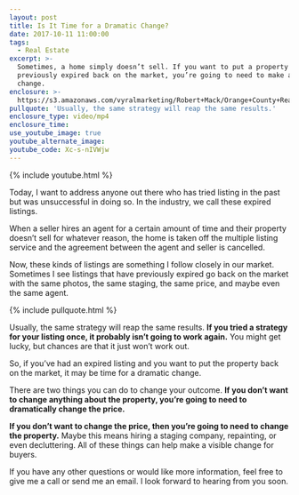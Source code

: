 ```yaml
---
layout: post
title: Is It Time for a Dramatic Change?
date: 2017-10-11 11:00:00
tags:
  - Real Estate
excerpt: >-
  Sometimes, a home simply doesn’t sell. If you want to put a property that
  previously expired back on the market, you’re going to need to make a dramatic
  change.
enclosure: >-
  https://s3.amazonaws.com/vyralmarketing/Robert+Mack/Orange+County+Real+Estate+Agent+Time+to+make+some+big+changes.mp4
pullquote: 'Usually, the same strategy will reap the same results.'
enclosure_type: video/mp4
enclosure_time:
use_youtube_image: true
youtube_alternate_image:
youtube_code: Xc-s-nIVWjw
---
```


{% include youtube.html %}

Today, I want to address anyone out there who has tried listing in the past but was unsuccessful in doing so. In the industry, we call these expired listings.&nbsp;

When a seller hires an agent for a certain amount of time and their property doesn’t sell for whatever reason, the home is taken off the multiple listing service and the agreement between the agent and seller is cancelled.&nbsp;

Now, these kinds of listings are something I follow closely in our market. Sometimes I see listings that have previously expired go back on the market with the same photos, the same staging, the same price, and maybe even the same agent.&nbsp;

{% include pullquote.html %}

Usually, the same strategy will reap the same results. **If you tried a strategy for your listing once, it probably isn’t going to work again.** You might get lucky, but chances are that it just won’t work out.

So, if you’ve had an expired listing and you want to put the property back on the market, it may be time for a dramatic change.&nbsp;

There are two things you can do to change your outcome. **If you don’t want to change anything about the property, you’re going to need to dramatically change the price.**

**If you don’t want to change the price, then you’re going to need to change the property.** Maybe this means hiring a staging company, repainting, or even decluttering. All of these things can help make a visible change for buyers.

If you have any other questions or would like more information, feel free to give me a call or send me an email. I look forward to hearing from you soon.